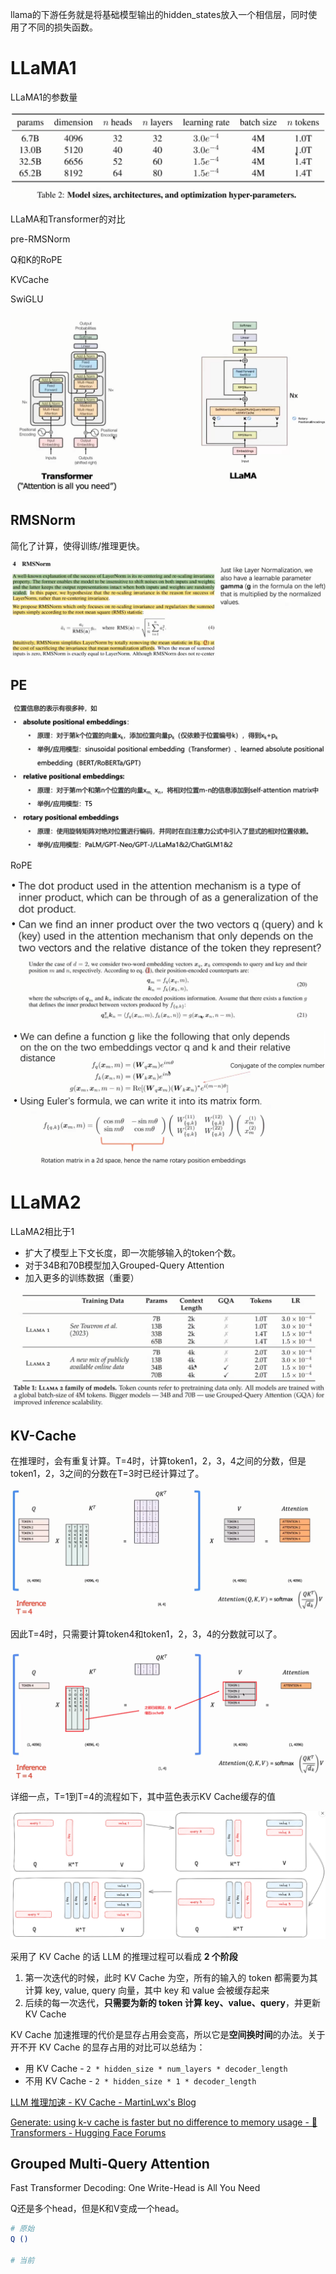 









llama的下游任务就是将基础模型输出的hidden_states放入一个相信层，同时使用了不同的损失函数。





# LLaMA1

LLaMA1的参数量

![image-20240626194559822](llama.assets/image-20240626194559822.png)



LLaMA和Transformer的对比

pre-RMSNorm

Q和K的RoPE

KVCache

SwiGLU

![image-20240626194109709](llama.assets/image-20240626194109709.png)



## RMSNorm

简化了计算，使得训练/推理更快。

![image-20240626200218307](llama.assets/image-20240626200218307.png)

## PE

![image-20240626201352604](llama.assets/image-20240626201352604.png)

RoPE

![image-20240626201807292](llama.assets/image-20240626201807292.png)

![image-20240626201819309](llama.assets/image-20240626201819309.png)

# LLaMA2

LLaMA2相比于1

- 扩大了模型上下文长度，即一次能够输入的token个数。
- 对于34B和70B模型加入Grouped-Query Attention
- 加入更多的训练数据（重要）

![image-20240626194943086](llama.assets/image-20240626194943086.png)

## KV-Cache

在推理时，会有重复计算。T=4时，计算token1，2，3，4之间的分数，但是token1，2，3之间的分数在T=3时已经计算过了。

![image-20240627125133365](llama.assets/image-20240627125133365.png)

因此T=4时，只需要计算token4和token1，2，3，4的分数就可以了。

![image-20240627124448529](llama.assets/image-20240627124448529.png)

详细一点，T=1到T=4的流程如下，其中蓝色表示KV Cache缓存的值

![image-20240627195255178](llama.assets/image-20240627195255178.png)

采用了 KV Cache 的话 LLM 的推理过程可以看成 **2 个阶段**

1. 第一次迭代的时候，此时 KV Cache 为空，所有的输入的 token 都需要为其计算 key, value, query 向量，其中 key 和 value 会被缓存起来
2. 后续的每一次迭代，**只需要为新的 token 计算 key、value、query**，并更新 KV Cache

KV Cache 加速推理的代价是显存占用会变高，所以它是**空间换时间**的办法。关于开不开 KV Cache 的显存占用的对比可以总结为：

- 用 KV Cache - `2 * hidden_size * num_layers * decoder_length`
- 不用 KV Cache - `2 * hidden_size * 1 * decoder_length`



[LLM 推理加速 - KV Cache - MartinLwx's Blog](https://martinlwx.github.io/zh-cn/llm-inference-optimization-kv-cache/)

[Generate: using k-v cache is faster but no difference to memory usage - 🤗Transformers - Hugging Face Forums](https://discuss.huggingface.co/t/generate-using-k-v-cache-is-faster-but-no-difference-to-memory-usage/31272)

## Grouped Multi-Query Attention

Fast Transformer Decoding: One Write-Head is All You Need

Q还是多个head，但是K和V变成一个head。

```bash
# 原始
Q ()

# 当前
```

